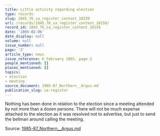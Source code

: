 ```yaml
---
title: Little activity regarding election
type: records
slug: 1845_76_sa_register_content_18159
url: /records/1845_76_sa_register_content_18159/
record_id: 1845_76_sa_register_content_18159
date: '1865-02-06'
date_display: null
volume: null
issue_number: null
page: '2'
article_type: news
issue_reference: 6 February 1865, page 2
people_mentioned: []
places_mentioned: []
topics:
- election
- meeting
source_document: 1985-87_Northern__Argus.md
publication_slug: sa-register
---
```


Nothing has been done in relation to the election since a meeting attended by not more than a dozen persons.  There will not be much expense attached to the election as it was resolved not to advertise, but just to send the bellman around calling the meeting.

Source: [1985-87_Northern__Argus.md](/downloads/markdown/1985-87_Northern__Argus.md)
